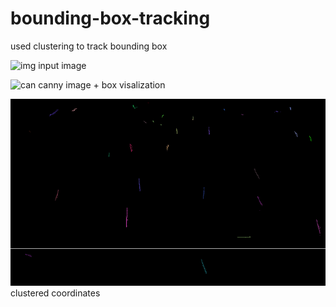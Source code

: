 # bounding-box-tracking
used clustering to track bounding box

![img](gifs/img.gif)
input image

![can](gifs/can.gif)
canny image + box visalization

![track](gifs/track.gif)
clustered coordinates
